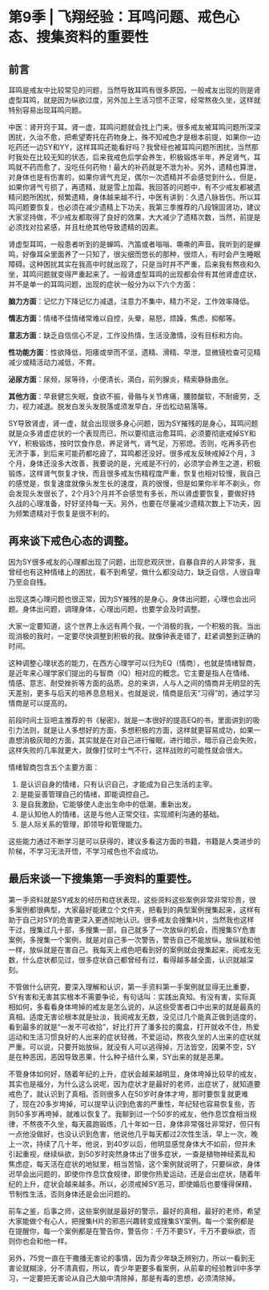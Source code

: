 # 第9季 | 飞翔经验：耳鸣问题、戒色心态、搜集资料的重要性

## 前言

耳鸣是戒友中比较常见的问题，当然导致耳鸣有很多原因，一般戒友出现的则是肾虚型耳鸣，就是因为纵欲过度，另外加上生活习惯不正常，经常熬夜久坐，这样就特别容易出现耳鸣问题。 

中医：肾开窍于耳。肾一虚，耳鸣问题就会找上门来。很多戒友被耳鸣问题所深深困扰，久治不愈，把希望寄托在药物身上，殊不知戒色才是根本前提，如果你一边吃药还一边SY和YY，这样耳鸣还能看好吗？我曾经也被耳鸣问题所困扰，当然那时我处在比较无知的状态，后来我戒色后学会养生，积极锻炼半年，养足肾气，耳鸣就不药而愈了，没吃任何药物！最大的补药就是不泄为补。另外，遗精也算泄，对身体也是有伤害的，如果你肾气充足，偶尔一次遗精并不会感觉到什么，但是，如果你肾气亏损了，再遗精，就是雪上加霜。我回答的问题中，有不少戒友都被遗精问题所困扰，频繁遗精，身体越来越不行，中医有讲到：久遗八脉皆伤。所以耳鸣问题要恢复，也必须在减少遗精上下功夫，我第三季推荐的八段锦固肾功，建议大家坚持做，不少戒友都取得了良好的效果，大大减少了遗精次数，当然，前提是必须找对拉紧感，并且杜绝其他导致遗精的因素。

肾虚型耳鸣，一般患者听到的是蝉鸣、汽笛或者嗡嗡、嘶嘶的声音。我听到的是蝉鸣，好像耳朵里面养了一只知了，很尖细而悠长的那种，很烦人，有时会产生睡眠障碍。这种困扰其实在我高中时就出现了，只是当时并不严重，后来我有熬夜和久坐，耳鸣问题就变得严重起来了。一般肾虚型耳鸣的出现都会伴有其他肾虚症状，并不是单一的耳鸣问题，出现的症状一般分为以下六个方面：

**脑力方面**：记忆力下降记忆力减退，注意力不集中，精力不足，工作效率降低。

**情志方面**：情绪不佳情绪常难以自控，头晕，易怒，烦躁，焦虑，抑郁等。　

**意志方面**：缺乏自信信心不足，工作没热情，生活没激情，没有目标和方向。

**性功能方面**：性欲降低，阳痿或举而不坚，遗精、滑精、早泄，显微镜检查可见精减少或精活动力减低，不育。

**泌尿方面**：尿频，尿等待，小便清长，滴白，前列腺炎，精索静脉曲张。　

**其他方面**：早衰健忘失眠，食欲不振，骨骼与关节疼痛，腰膝酸软，不耐疲劳，乏力，视力减退。脱发白发头发脱落或须发早白，牙齿松动易落等。 

SY导致肾虚，肾一虚，就会出现很多身心问题，因为SY摧残的是身心，耳鸣问题就是众多肾虚症状的一个表现而已，所以要彻底治愈耳鸣，必须要彻底戒掉SY和YY，积极锻炼，按时饮食作息，养足肾气，肾气足，万邪熄。否则，吃再多药也无济于事，到后来可能药都吃疲了，耳鸣都还没好。很多戒友反映戒掉2个月，3个月，身体还没多大改善，我要说的是，光戒是不行的，必须学会养生之道，积极锻炼，这样肾气恢复才快，而且很多戒友伤精程度严重，恢复也相对较慢，我自己的感觉是，恢复速度就像头发生长的速度，真的很慢，但是如果你半年不剃头，你会发现头发很长了，2个月3个月并不会感觉有多长，所以肾虚要恢复，要做好持久战的心理准备，好好坚持每一天。另外，也要在尽量减少遗精次数上下功夫，因为频繁遗精对于恢复是很不利的。 

## 再来谈下戒色心态的调整。

因为SY很多戒友的心理都出现了问题，出现悲观厌世，自暴自弃的人非常多，我曾经也有这种情绪上的困扰，看不到希望，做什么都没动力，缺乏自信，人很自卑乃至会自残。

出现这类心理问题也很正常，因为SY摧残的是身心，身体出问题，心理也会出问题。身体出问题，调理身体，心理出问题，也要学会及时调整。

大家一定要知道，这个世界上永远有两个我，一个消极的我，一个积极的我。当出现消极的我时，一定要尽快调整到积极的我。就像钟表走错了，赶紧调整到正确的时间。

这种调整心理状态的能力，在西方心理学可以归为EQ（情商），也就是情绪智商，是近年来心理学家们提出的与智商（IQ）相对应的概念。它主要是指人在情绪、情感、意志、耐受挫折等方面的品质。总的来讲，人与人之间的情商并无明显的先天差别，更多与后天的培养息息相关。也就是说，情商是后天“习得”的，通过学习情商是可以提高的。

前段时间土豆吧主推荐的书《秘密》，就是一本很好的提高EQ的书，里面讲到的吸引力法则，就是让人多想好的方面，多想积极的方面，这样就更容易成功，如果一直想消极灰暗的方面，其实就是在对自己进行催眠，进行暗示，暗示自己会失败，这样失败的几率就更大，就像打仗时士气不行，这样战败的可能性就会很大。

情绪智商包含五个主要方面： 　　

1. 是认识自身的情绪，只有认识自己，才能成为自己生活的主宰。 　　
2. 是能妥善管理自己的情绪，即能调控自己。 　　
3. 是自我激励，它能够使人走出生命中的低潮，重新出发。 　　
4. 是认知他人的情绪，这是与他人正常交往，实现顺利沟通的基础。 　　
5. 是人际关系的管理，即领导和管理能力。 

这些能力通过不断学习是可以获得的，建议多看这方面的书籍，书籍是人类进步的阶梯，不学习无法开悟，不学习戒色也不会成功。 

## 最后来谈一下搜集第一手资料的重要性。

第一手资料就是SY戒友的经历和症状表现，这些资料这些案例非常非常珍贵，很多案例都很典型，大家最好能建立个文件夹，把看到的典型案例搜集起来，这样有助于自己对SY的危害更深入更透彻地认识。很多戒友会搜集H片，当然我也这样干过，搜集过几十部，多搜集一部，自己就多了一次放纵的机会，而搜集SY危害案例，多搜集一个案例，就是对自己多一次警告，警告自己不能放纵，放纵就和他一样，放纵就是在害自己。我每天上戒色吧看到好的案例就会搜集起来，阅戒友无数，什么症状都见过，很多症状自己都曾经有过，看得越多越全面，认识就越深刻。

不管做什么研究，要深入理解和认识，第一手资料第一手案例就显得无比重要，SY有害和无害其实根本不需要争论，有句话叫：实践出真知。有没有害，实际真相如何，多看看身体垮掉的戒友是怎么说的，从这些受害者口中出来的就是最真的真相。适度无害论根本就是扯淡，我阅戒友无数，没见过几个能真正做到适度的，看到最多的就是“一发不可收拾”，好比打开了潘多拉的魔盒，打开就收不住，热爱运动和生活习惯良好的人出来的症状轻微，不爱运动，熬夜久坐的人出来的症状就严重。可以说，只要开始放纵，就没有人可以逃得掉，万法皆空，因果不空，SY是在种恶因，恶因导致恶果，什么种子结什么果，SY出来的就是恶果。

不管身体如何好，随着年纪的上升，症状会越来越明显，身体垮掉比较早的戒友，其实也是福分，为什么这么说呢，因为症状才是最好的老师，出症状了，就知道要戒色了，就认识到了真相。否则很多人在50岁时身体才垮，那时要恢复就更难了，现在20多岁垮掉，可以提早认识到危害的严重性，年纪轻也容易恢复些，否则50多岁再垮掉，就难以恢复了。我聊到过一个50岁的戒友，他作息饮食相当规律，不熬夜不久坐，每天晨跑锻炼，几十年如一日，身体非常强壮非常好，但只有一点他没做好，也没认识到危害，他说他几乎每天都过2次性生活，早上一次，晚上一次，持续了几十年，他说，到40岁以后，他明显感觉身体大不如前，但并未引起重视，继续纵欲，到50岁时突然身体出了很多症状，一查是植物神经紊乱和焦虑症，每天活在症状的地狱里，相当苦恼，这个案例就说明了，只要纵欲，身体迟早会出问题的，即使你作息饮食规律，即使你热爱运动，还是会出症状，随着年纪的上升，症状会越来越多。所以，必须戒掉SY恶习，即使婚后也要懂得保精，节制性生活，否则身体还是会出问题的。

前车之鉴，后事之师，这些案例就是最好的警示，最好的真相，最好的老师，希望大家能做个有心人，把搜集H片的邪恶兴趣转变成搜集SY案例。每一个案例都是在提醒你，每一个案例都是在警告你，警告你：千万不要SY，千万不要纵欲，否则你也会和他一样。

另外，75党一直在干撒播无害论的事情，因为青少年缺乏辨别力，所以一看到无害论就糊涂，分不清真假，所以，青少年更要多看案例，从前辈的经验教训中多学习，一定要把无害论从自己大脑中清除掉，那是有毒的思想，必须清除掉。